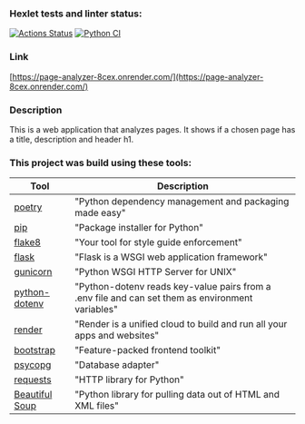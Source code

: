 ### Hexlet tests and linter status:
[![Actions Status](https://github.com/lisa-gold/python-project-83/actions/workflows/hexlet-check.yml/badge.svg)](https://github.com/lisa-gold/python-project-83/actions)
[![Python CI](https://github.com/lisa-gold/python-project-83/actions/workflows/pyci.yml/badge.svg)](https://github.com/lisa-gold/python-project-83/actions/workflows/pyci.yml)

### Link
[https://page-analyzer-8cex.onrender.com/](https://page-analyzer-8cex.onrender.com/)

### Description
This is a web application that analyzes pages. It shows if a chosen page has a title, description and header h1.

### This project was build using these tools:
| Tool                                                                        | Description                                             |
|-----------------------------------------------------------------------------|---------------------------------------------------------|
| [poetry](https://python-poetry.org/)                                        | "Python dependency management and packaging made easy"  |
| [pip](https://pypi.org/project/pip/)                                        | "Package installer for Python"                          |
| [flake8](https://flake8.pycqa.org/)                                         | "Your tool for style guide enforcement" |
| [flask](https://flask.palletsprojects.com/en/3.0.x/)                        | "Flask is a WSGI web application framework" |
| [gunicorn](https://docs.gunicorn.org/en/stable/)                            | "Python WSGI HTTP Server for UNIX" |
|[python-dotenv](https://pypi.org/project/python-dotenv/)                     | "Python-dotenv reads key-value pairs from a .env file and can set them as environment variables" |
|[render](https://docs.render.com/)                                           | "Render is a unified cloud to build and run all your apps and websites" |
|[bootstrap](https://getbootstrap.com/)                                       | "Feature-packed frontend toolkit" |
|[psycopg](https://www.psycopg.org/docs/index.html)                           | "Database adapter" |
|[requests](https://requests.readthedocs.io/en/latest/)                       | "HTTP library for Python" |
|[Beautiful Soup](https://www.crummy.com/software/BeautifulSoup/bs4/doc/)     | "Python library for pulling data out of HTML and XML files" |
